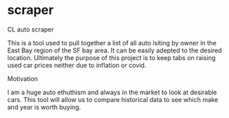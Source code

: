 # scraper

CL auto scraper

This is a tool used to pull together a list of all auto lsiting by owner in the East Bay region of the SF bay area.
It can be easily adepted to the desired location. 
Ultimately the purpose of this project is to keep tabs on raising used car prices neither due to inflation or covid. 

Motivation

I am a huge auto ethuthism and always in the market to look at desirable cars. This tool will allow us to compare historical data to see which make and year is worth buying. 

